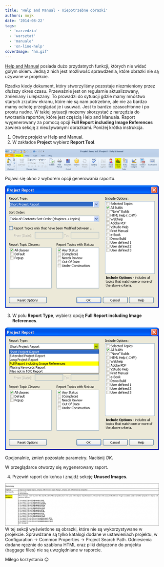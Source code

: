 ```yaml
---
title: 'Help and Manual - niepotrzebne obrazki'
authors: mojk
date: '2014-08-22'
tags:
  - 'narzedzia'
  - 'warsztat'
  - 'manuale'
  - 'on-line-help'
coverImage: 'hm.gif'
---
```


[Help and Manual](http://techwriter.pl/help-and-manual-opis-narzedzia/ 'Help and Manual – opis narzędzia')
posiada dużo przydatnych funkcji, których nie widać gołym okiem. Jedną z nich
jest możliwość sprawdzenia, które obrazki nie są używane w projekcie.

<!--truncate-->

Rzadko kiedy dokument, który stworzyliśmy pozostaje niezmieniony przez dłuższy
okres czasu. Przeważnie jest on regularnie aktualizowany, zmieniany i ulepszany.
To prowadzi do sytuacji gdzie mamy mnóstwo starych zrzutów ekranu, które nie są
nam potrzebne, ale nie za bardzo mamy ochotę przeglądać je i usuwać. Jest to
bardzo czasochłonne i po prostu nudne. W takiej sytuacji możemy skorzystać z
narzędzia do tworzenia raportów, które jest częścią Help and Manuala. Raport
wygenerowany za pomocą opcji **Full Report including Image References** zawiera
sekcję z nieużywanymi obrazkami. Poniżej krótka instrukcja.

1. Otwórz projekt w Help and Manual.
2. W zakładce **Project** wybierz **Report Tool**.

![2014-08-16 08_40_43-Projekt1.hmxz in E__Projekt1 - Help & Manual](images/2014-08-16-08_40_43-Projekt1.hmxz-in-E__Projekt1-Help-Manual.png)

Pojawi się okno z wyborem opcji generowania raportu.

![2014-08-16 08_41_53-Project Report](images/2014-08-16-08_41_53-Project-Report.png)

3. W polu **Report Type**, wybierz opcję **Full Report including Image
   References**.

![2014-08-16 10_10_24-Project Report](images/2014-08-16-10_10_24-Project-Report.png)

Opcjonalnie, zmień pozostałe parametry. Naciśnij _OK_.

W przeglądarce otworzy się wygenerowany raport.

4. Przewiń raport do końca i znajdź sekcję **Unused Images**.

![2014-08-16 10_14_32-127.0.0.1_8000__fcid_605E73E7-7F99-45F7-BF31-82DBF4CCD307](images/2014-08-16-10_14_32-127.0.0.1_8000__fcid_605E73E7-7F99-45F7-BF31-82DBF4CCD307-1024x281.png)
W tej sekcji wyświetlone są obrazki, które nie są wykorzystywane w projekcie.
Sprawdzane są tylko katalogi dodane w ustawieniach projektu, w Configuration ->
Common Properties -> Project Search Path. Odniesienia dodane ręcznie do szablonu
HTML oraz pliki dołączone do projektu (baggage files) nie są uwzględniane w
raporcie.

Miłego korzystania 😊
